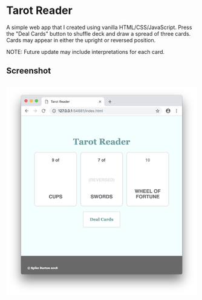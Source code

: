 # Tarot Reader
A simple web app that I created using vanilla HTML/CSS/JavaScript. Press the "Deal Cards" button to shuffle deck and draw a spread of three cards. Cards may appear in either the upright or reversed position.

NOTE: Future update may include interpretations for each card.
## Screenshot
![The app in action](./screenshot.png?raw=true "Tarot Reader")
---
